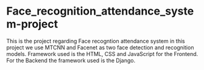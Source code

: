 # Face_recognition_attendance_system-project
This is the project regarding Face recogntion attendance system in this project we use MTCNN and Facenet as two face detection and recognition models.
Framework used is the HTML, CSS and JavaScript for the Frontend.
For the Backend the framework used is the Django.
